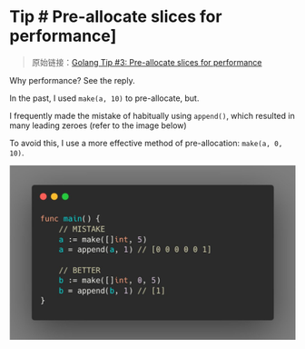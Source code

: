 # Tip # Pre-allocate slices for performance]

> 原始链接：[Golang Tip #3: Pre-allocate slices for performance](https://twitter.com/func25/status/1727362895514943975)

Why performance? See the reply.

In the past, I used `make(a, 10)` to pre-allocate, but.

I frequently made the mistake of habitually using `append()`, which resulted in many leading zeroes (refer to the image below)

To avoid this, I use a more effective method of pre-allocation: `make(a, 0, 10)`.

![](./images/003/003.jpeg)
